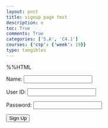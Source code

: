 ```yaml
---
layout: post
title: signup page test
description: e
toc: True
comments: True
categories: ['5.A', 'C4.1']
courses: {'csp': {'week': 19}}
type: tangibles
---
```


%%HTML
<div id="signup">
  <p><label>
      Name:
      <input type="text" name="name" id="name" required>
  </label></p>
  <p><label>
      User ID:
      <input type="text" name="uid" id="uid" required>
  </label></p>
  <p><label>
      Password:
      <input type="password" name="password" id="password" required>
  </label></p>
  <p>
      <button class="button" type="submit" onclick="signup()" >Sign Up</button>
  </p>
</div>

<script>
  function signup() {
       var name = document.getElementById('name').value;
       var uid = document.getElementById('uid').value;
       var password = document.getElementById('password').value;
       var requestBody = {
           name: name,
           uid: uid,
           password: password
       };
       fetch('http://127.0.0.1:8086/api/users/create', { //use your own port
           method: 'POST',
           headers: {
               'Content-Type': 'application/json',
           },
           body: JSON.stringify(requestBody),
       })
       .then(response => response.json())
       .then(data => {
           console.log('Sign Up successful:', data);
           window.location.href = "http://localhost:4200/Ryan-Blog-theREAL//5.a/c4.1/2024/01/28/loginpagetest_IPYNB_2_.html";
       })
       .catch(error => {
           console.error('Error:', error);
       });
   }
</script>

